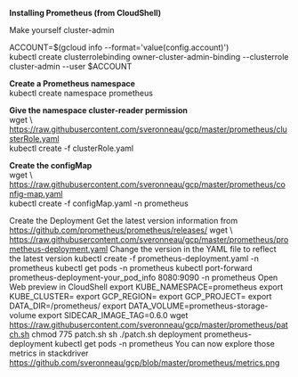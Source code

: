 <b>Installing Prometheus (from CloudShell)</b>

Make yourself cluster-admin

ACCOUNT=$(gcloud info --format='value(config.account)')<br>
kubectl create clusterrolebinding owner-cluster-admin-binding --clusterrole cluster-admin --user $ACCOUNT

<b>Create a Prometheus namespace</b><br>
kubectl create namespace prometheus

<b>Give the namespace cluster-reader permission</b><br>
wget \ https://raw.githubusercontent.com/sveronneau/gcp/master/prometheus/clusterRole.yaml <br>
kubectl create -f clusterRole.yaml<br>

<b>Create the configMap</b><br>
wget \ https://raw.githubusercontent.com/sveronneau/gcp/master/prometheus/config-map.yaml <br>
kubectl create -f configMap.yaml -n prometheus

Create the Deployment
Get the latest version information from https://github.com/prometheus/prometheus/releases/ 
wget \ https://raw.githubusercontent.com/sveronneau/gcp/master/prometheus/prometheus-deployment.yaml
Change the version in the YAML file to reflect the latest version
kubectl create -f prometheus-deployment.yaml -n prometheus
kubectl get pods -n prometheus
kubectl port-forward prometheus-deployment-your_pod_info 8080:9090 -n prometheus
Open Web preview in CloudShell
export KUBE_NAMESPACE=prometheus
export KUBE_CLUSTER=<my cluster-name>
export GCP_REGION=<my region>
export GCP_PROJECT=<my project ID>
export DATA_DIR=/prometheus/
export DATA_VOLUME=prometheus-storage-volume
export SIDECAR_IMAGE_TAG=0.6.0
wget https://raw.githubusercontent.com/sveronneau/gcp/master/prometheus/patch.sh
chmod 775 patch.sh
sh ./patch.sh deployment prometheus-deployment
kubectl get pods -n prometheus
You can now explore those metrics in stackdriver
https://github.com/sveronneau/gcp/blob/master/prometheus/metrics.png
